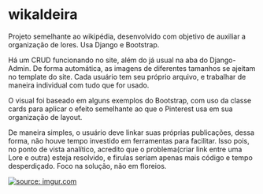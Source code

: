 # wikaldeira
Projeto semelhante ao wikipédia, desenvolvido com objetivo de auxiliar a organização de lores. Usa Django e Bootstrap.

Há um CRUD funcionando no site, além do já usual na aba do Django-Admin. De forma automática, as imagens de diferentes 
tamanhos se ajeitam no template do site. Cada usuário tem seu próprio arquivo, e trabalhar de maneira individual com 
tudo que for usado.

O visual foi baseado em alguns exemplos do Bootstrap, com uso da classe cards para aplicar o efeito semelhante ao que o 
Pinterest usa em sua organização de layout.

De maneira simples, o usuário deve linkar suas próprias publicações, dessa forma, não houve tempo investido em ferramentas
para facilitar. Isso pois, no ponto de vista analítico, acredito que o problema(criar link entre uma Lore e outra) esteja
resolvido, e firulas seriam apenas mais código e tempo desperdiçado. Foco na solução, não em floreios.


<a href="https://imgur.com/Phd7Am9"><img src="https://i.imgur.com/Phd7Am9.png" title="source: imgur.com" /></a>

